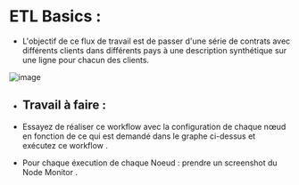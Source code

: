 # ETL Basics :

- L'objectif de ce flux de travail est de passer d'une série de contrats avec différents clients dans différents pays à une description synthétique sur une ligne pour chacun des clients.

![image](https://user-images.githubusercontent.com/123749462/225865989-754a50f1-54b3-418e-bcc3-b563c92af46d.png)
- ## **Travail à faire :**

- Essayez de réaliser ce workflow avec la configuration de chaque nœud en fonction de ce qui est demandé dans le graphe ci-dessus et exécutez ce workflow .
- Pour chaque éxecution de chaque Noeud : prendre un screenshot du Node Monitor .
